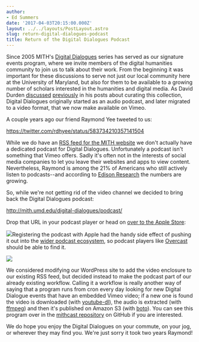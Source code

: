 ```yaml
---
author:
- Ed Summers
date: '2017-04-03T20:15:00.000Z'
layout: ../../layouts/PostLayout.astro
slug: return-digital-dialogues-podcast
title: Return of the Digital Dialogues Podcast
---
```


Since 2005 MITH's [Digital Dialogues](http://mith.umd.edu/digital-dialogues/) series has served as our signature events program, where we invite members of the digital humanities community to join us to talk about their work. From the beginning it was important for these discussions to serve not just our local community here at the University of Maryland, but also for them to be available to a growing number of scholars interested in the humanities and digital media. As David Durden [discussed](http://mith.umd.edu/decade-digital-dialogues-event-recordings-challenges-implementing-retroactive-digital-asset-management-plan/) [previously](http://mith.umd.edu/the-digital-dialogues-collection-chronicling/) in his posts about curating this collection, Digital Dialogues originally started as an audio podcast, and later migrated to a video format, that we now make available on Vimeo.

A couple years ago our friend Raymond Yee tweeted to us:

https://twitter.com/rdhyee/status/583734210357141504

While we do have an [RSS feed for the MITH website](http://mith.umd.edu/feed/) we don't actually have a dedicated podcast for Digital Dialogues. Unfortunately a podcast isn't something that Vimeo offers. Sadly it's often not in the interests of social media companies to let you leave their websites and apps to view content. Nevertheless, Raymond is among the 21% of Americans who still actively listen to podcasts--and according to [Edison Research](http://www.edisonresearch.com/the-infinite-dial-2016/) the numbers are growing.

So, while we're not getting rid of the video channel we decided to bring back the Digital Dialogues podcast:

<http://mith.umd.edu/digital-dialogues/podcast/>

Drop that URL in your podcast player or head on [over to the Apple Store](itms://itunes.apple.com/us/podcast/miths-digital-dialogues/id1200528741?mt=2):

[![](/assets/images/2017-04-Screen-Shot-2017-04-03-at-1.10.49-PM-300x225.png)](itms://itunes.apple.com/us/podcast/miths-digital-dialogues/id1200528741?mt=2)Registering the podcast with Apple had the handy side effect of pushing it out into the [wider podcast ecosystem](https://itunespartner.apple.com/en/podcasts/partnersearch), so podcast players like [Overcast ](https://overcast.fm/)should be able to find it.

![](/assets/images/2017-04-overcast-169x300.png)

We considered modifying our WordPress site to add the video enclosure to our existing RSS feed, but decided instead to make the podcast part of our already existing workflow. Calling it a workflow is really another way of saying that a program runs from cron every day looking for new Digital Dialogue events that have an embedded Vimeo video; if a new one is found the video is downloaded (with [youtube-dl](https://rg3.github.io/youtube-dl/)), the audio is extracted (with [ffmpeg](http://ffmpeg.org/)) and then it's published on Amazon S3 (with [boto](https://github.com/boto/boto)). You can see this program over in the [mithcast repository](https://github.com/umd-mith/mithcast) on GitHub if you are interested.

We do hope you enjoy the Digital Dialogues on your commute, on your jog, or wherever they may find you. We're just sorry it took two years Raymond!